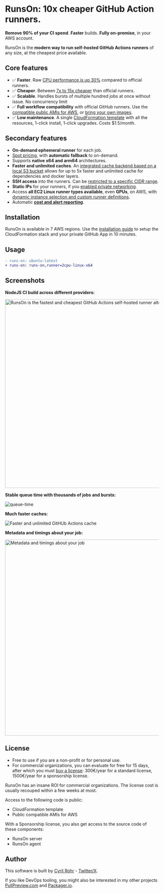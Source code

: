 # RunsOn: 10x cheaper GitHub Action runners.

**Remove 90% of your CI spend**. **Faster** builds. **Fully on-premise**, in your AWS account.

RunsOn is the **modern way to run self-hosted GitHub Actions runners** of any size, at the cheapest price available.

## Core features

- ✅ **Faster**. Raw [CPU performance is up 30%](https://runs-on.com/benchmarks/github-actions-runners/) compared to official runners.
- ✅ **Cheaper**. Between [7x to 15x cheaper](https://runs-on.com/calculator/) than official runners.
- ✅ **Scalable**. Handles bursts of multiple hundred jobs at once without issue. No concurrency limit
- ✅ **Full workflow compatibility** with official GitHub runners. Use the [compatible public AMIs for AWS](https://github.com/runs-on/runner-images-for-aws), or [bring your own images](https://runs-on.com/features/byoi/).
- ✅ **Low maintenance**. A single [CloudFormation template](./cloudformation/template.yaml) with all the resources, 1-click install, 1-click upgrades. Costs $1.5/month.

## Secondary features

- **On-demand ephemeral runner** for each job.
- [Spot pricing](https://runs-on.com/features/spot-instances/), with **automatic fallback** to on-demand.
- Supports **native x64 and arm64** architectures.
- **Faster and unlimited caches**. An [integrated cache backend based on a local S3 bucket](https://runs-on.com/features/s3-cache-for-github-actions/) allows for up to 5x faster and unlimited cache for dependencies and docker layers.
- **SSH access** into the runners. Can be [restricted to a specific CIDR range](https://runs-on.com/features/ssh/).
- **Static IPs** for your runners, if you [enabled private networking](https://runs-on.com/features/static-ips/).
- Access **all EC2 Linux runner types available**, even **GPUs**, on AWS, with [dynamic instance selection and custom runner definitions](https://runs-on.com/features/custom-runners/).
- Automatic [**cost and alert reporting**](https://runs-on.com/features/cost-and-alert-report/).

## Installation

RunsOn is available in 7 AWS regions. Use the [installation guide](https://runs-on.com/guides/install/) to setup the CloudFormation stack and your private GitHub App in 10 minutes.

## Usage

```diff
- runs-on: ubuntu-latest
+ runs-on: runs-on,runner=2cpu-linux-x64
```

## Screenshots

**NodeJS CI build across different providers:**

<img width="618" alt="RunsOn is the fastest and cheapest GitHub Actions self-hosted runner alternative" src="https://github.com/runs-on/runs-on/assets/6114/70ff5114-c843-4834-a872-1255ed10624e">

**Stable queue time with thousands of jobs and bursts:**

![queue-time](https://github.com/runs-on/runs-on/assets/6114/0a0a5a0c-5bc2-49e5-bc31-49c62a265490)

**Much faster caches:**

![Faster and unlimited GitHUb Actions cache](https://github.com/runs-on/runs-on/assets/6114/27dfbb5e-c979-4892-8b2c-8fe6024c0d41)

**Metadata and timings about your job:**

<img width="642" alt="Metadata and timings about your job" src="https://github.com/runs-on/runs-on/assets/6114/7ff224a1-e5e2-47a1-8131-5cacd6d69b65">

## License

- Free to use if you are a non-profit or for personal use.
- For commercial organizations, you can evaluate for free for 15 days, after which you must [buy a license](https://runs-on.com/pricing/): 300€/year for a standard license, 1500€/year for a sponsorship license.

RunsOn has an insane ROI for commercial organizations. The license cost is usually recouped within a few weeks at most.

Access to the following code is public:

- CloudFormation template
- Public compatible AMIs for AWS

With a Sponsorship license, you also get access to the source code of these components:

- RunsOn server
- RunsOn agent

## Author

This software is built by [Cyril Rohr](https://cyrilrohr.com) - [Twitter/X](https://twitter.com/crohr).

If you like DevOps tooling, you might also be interested in my other projects [PullPreview.com](https://pullpreview.com) and [Packager.io](https://packager.io).
